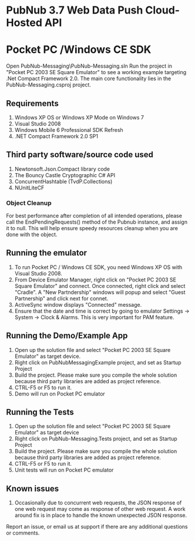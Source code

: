 # PubNub 3.7 Web Data Push Cloud-Hosted API
# Pocket PC /Windows CE SDK

Open PubNub-Messaging\PubNub-Messaging.sln
Run the project in "Pocket PC 2003 SE Square Emulator" to see a working example targeting .Net Compact Framework 2.0. The main core functionality lies in the PubNub-Messaging.csproj project. 

## Requirements
1. Windows XP OS or Windows XP Mode on Windows 7
2. Visual Studio 2008
3. Windows Mobile 6 Professional SDK Refresh
4. .NET Compact Framework 2.0 SP1

## Third party software/source code used
1. Newtonsoft.Json.Compact library code
2. The Bouncy Castle Cryptographic C# API
3. ConcurrentHashtable (TvdP.Collections)
4. NUnitLiteCF

### Object Cleanup

For best performance after completion of all intended operations, please call the EndPendingRequests() method of the Pubnub instance, and assign it to null. This will help ensure speedy resources cleanup when you are done with the object.


## Running the emulator
1. To run Pocket PC / Windows CE SDK, you need Windows XP OS with Visual Studio 2008.
2. From Device Emulator Manager, right click on "Pocket PC 2003 SE Square Emulator" and connect. Once connected, right click and select "Cradle". A "New Partndership" windows will popup and select "Guest Partnership" and click next for connet.
3. ActiveSync window displays "Connected" message.
4. Ensure that the date and time is correct by going to emulator Settings -> System -> Clock & Alarms. This is very important for PAM feature.

## Running the Demo/Example App

1. Open up the solution file and select "Pocket PC 2003 SE Square Emulator" as target device.
2. Right click on PubNubMessagingExample project, and set as Startup Project
3. Build the project. Please make sure you compile the whole solution because third party libraries are added as project reference.
4. CTRL-F5 or F5 to run it.
5. Demo will run on Pocket PC emulator

## Running the Tests

1. Open up the solution file and select "Pocket PC 2003 SE Square Emulator" as target device
2. Right click on PubNub-Messaging.Tests project, and set as Startup Project
3. Build the project. Please make sure you compile the whole solution because third party libraries are added as project reference.
4. CTRL-F5 or F5 to run it.
5. Unit tests will run on Pocket PC emulator

## Known issues
1. Occasionally due to concurrent web requests, the JSON response of one web request may come as response of other web request. A work around fix is in place to handle the known unexpected JSON response. 

Report an issue, or email us at support if there are any additional questions or comments.